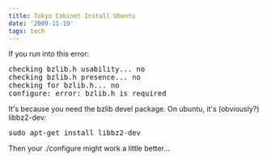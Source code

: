 ```yaml
---
title: Tokyo Cabinet Install Ubuntu
date: '2009-11-19'
tags: tech
---
```


If you run into this error:

<pre lang="bash">
checking bzlib.h usability... no
checking bzlib.h presence... no
checking for bzlib.h... no
configure: error: bzlib.h is required
</pre>

It's because you need the bzlib devel package. On ubuntu, it's (obviously?) libbz2-dev:

<pre lang="bash">
sudo apt-get install libbz2-dev
</pre>

Then your ./configure might work a little better...

